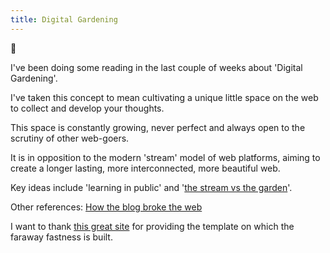 ```yaml
---
title: Digital Gardening
---
```


🌱

I've been doing some reading in the last couple of weeks about 'Digital Gardening'.

I've taken this concept to mean cultivating a unique little space on the web to collect and develop your thoughts. 

This space is constantly growing, never perfect and always open to the scrutiny of other web-goers. 

It is in opposition to the modern 'stream' model of web platforms, aiming to create a longer lasting, more interconnected, more beautiful web.

Key ideas include 'learning in public' and '[the stream vs the garden](https://hapgood.us/2015/10/17/the-garden-and-the-stream-a-technopastoral/)'.

Other references: [How the blog broke the web](https://stackingthebricks.com/how-blogs-broke-the-web/)

I want to thank [this great site](https://maximevaillancourt.com/blog/setting-up-your-own-digital-garden-with-jekyll) for providing the template on which the faraway fastness is built.